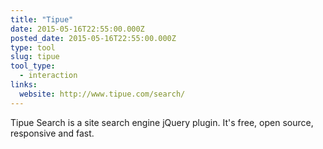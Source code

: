 ```yaml
---
title: "Tipue"
date: 2015-05-16T22:55:00.000Z
posted_date: 2015-05-16T22:55:00.000Z
type: tool
slug: tipue
tool_type: 
  - interaction
links:
  website: http://www.tipue.com/search/
---
```

Tipue Search is a site search engine jQuery plugin. It's free, open source, responsive and fast.




